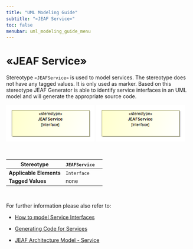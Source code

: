 ```yaml
---
title: "UML Modeling Guide"
subtitle: "«JEAF Service»"
toc: false
menubar: uml_modeling_guide_menu
---
```


# «JEAF Service»

Stereotype `«JEAFService»` is used to model services. The stereotype does not have any tagged values. It is only used as marker. Based on this stereotype JEAF Generator is able to identify service interfaces in an UML model and will generate the appropriate source code.

![JEAF Service](/images/jmm_jeaf_service.png)
<img src="/images/jmm_jeaf_service.png" title="" alt="JEAF Service" data-align="center">

<br>

| **Stereotype**          | `JEAFService` |     |
| ----------------------- | ------------- | --- |
| **Applicable Elements** | `Interface`   |     |
| **Tagged Values**       | none          |     |

<br>

For further information please also refer to:

- [How to model Service Interfaces](../../how-to-model-rest-service-apis)

- [Generating Code for Services](../../../developer-guide/code-for-jeaf-services)

- [JEAF Architecture Model - Service](https://anaptecs.atlassian.net/wiki/spaces/JEAF/pages/515276970/JEAF+Architecture+Model#Service "https://anaptecs.atlassian.net/wiki/spaces/JEAF/pages/515276970/JEAF+Architecture+Model#Service")
